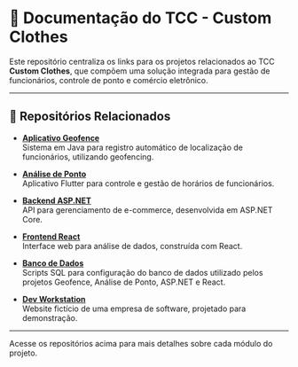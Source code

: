 # 📜 Documentação do TCC - Custom Clothes

Este repositório centraliza os links para os projetos relacionados ao TCC **Custom Clothes**, que compõem uma solução integrada para gestão de funcionários, controle de ponto e comércio eletrônico.

---

## 📂 Repositórios Relacionados

- [**Aplicativo Geofence**](https://github.com/CustomClothesTcc/Aplicativo-Geofence)  
  Sistema em Java para registro automático de localização de funcionários, utilizando geofencing.

- [**Análise de Ponto**](https://github.com/CustomClothesTcc/Analise-de-Ponto)  
  Aplicativo Flutter para controle e gestão de horários de funcionários.

- [**Backend ASP.NET**](https://github.com/CustomClothesTcc/CustomClothes-ASP.NET)  
  API para gerenciamento de e-commerce, desenvolvida em ASP.NET Core.

- [**Frontend React**](https://github.com/CustomClothesTcc/CustomClothes-React)  
  Interface web para análise de dados, construída com React.

- [**Banco de Dados**](https://github.com/CustomClothesTcc/BancoDadosCC)  
  Scripts SQL para configuração do banco de dados utilizado pelos projetos Geofence, Análise de Ponto, ASP.NET e React.

- [**Dev Workstation**](https://github.com/CustomClothesTcc/DevWorkstation)  
  Website fictício de uma empresa de software, projetado para demonstração.

---

Acesse os repositórios acima para mais detalhes sobre cada módulo do projeto.
